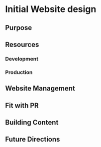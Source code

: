 # Initial Website design

## Purpose

## Resources

### Development

### Production

## Website Management

## Fit with PR

## Building Content

## Future Directions

